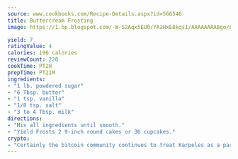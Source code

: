 ```yaml
---
source: www.cookbooks.com/Recipe-Details.aspx?id=566546
title: Buttercream Frosting
image: https://1.bp.blogspot.com/-W-S2Aqx5EU0/YA2HxE8kqsI/AAAAAAAABgo/LNxJ2X_rvYgPNsplYMgQNjuwxaZ0e3pQQCLcBGAsYHQ/s320/17.png

yield: 7
ratingValue: 4
calories: 196 calories
reviewCount: 220
cookTime: PT2H
prepTime: PT21M
ingredients:
- "1 lb. powdered sugar"
- "6 Tbsp. butter"
- "1 tsp. vanilla"
- "1/8 tsp. salt"
- "3 to 4 Tbsp. milk"
directions:
- "Mix all ingredients until smooth."
- "Yield Frosts 2 9-inch round cakes or 36 cupcakes."
crypto:
- "Certainly the bitcoin community continues to treat Karpeles as a pariah."
---
```

